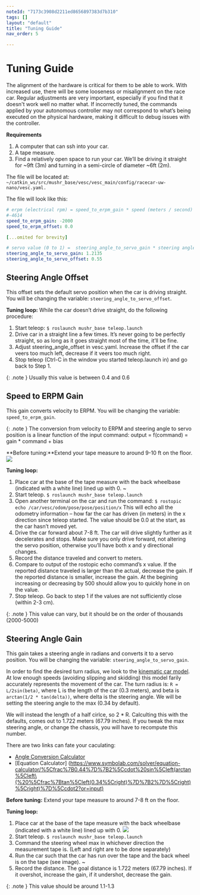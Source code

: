 ```yaml
---
noteId: "7173c3908d2211ed8656897383d7b310"
tags: []
layout: "default"
title: "Tuning Guide"
nav_order: 5

---
```


# Tuning Guide
The alignment of the hardware is critical for them to be able to work. With increased use, there will be some looseness or misalignment on the race car. Regular adjustments are very important, especially if you find that it doesn't work well no matter what. If incorrectly tuned, the commands applied by your autonomous controller may not correspond to what’s being executed on the physical hardware, making it difficult to debug issues with the controller.

**Requirements**
1. A computer that can ssh into your car.
2. A tape measure.
3. Find a relatively open space to run your car. We’ll be driving it straight for ~9ft (3m) and turning in a semi-circle of diameter ~6ft (2m).

The file will be located at:
``` ~/catkin_ws/src/mushr_base/vesc/vesc_main/config/racecar-uw-nano/vesc.yaml. ```

The file will look like this:

```yaml
# erpm (electrical rpm) = speed_to_erpm_gain * speed (meters / second) + speed_to_erpm_offset
#-4614
speed_to_erpm_gain: -2000
speed_to_erpm_offset: 0.0

[...omited for brevity]

# servo value (0 to 1) =  steering_angle_to_servo_gain * steering angle (radians) + steering_angle_to_servo_offset
steering_angle_to_servo_gain: 1.2135
steering_angle_to_servo_offset: 0.55
```

## Steering Angle Offset
This offset sets the default servo position when the car is driving straight. You will be changing the variable: ```steering_angle_to_servo_offset```.

**Tuning loop:**
While the car doesn’t drive straight, do the following procedure:
1. Start teleop:
```$ roslaunch mushr_base teleop.launch```
2. Drive car in a straight line a few times. It’s never going to be perfectly straight, so as long as it goes straight most of the time, it’ll be fine.
3. Adjust steering_angle_offset in vesc.yaml. Increase the offset if the car veers too much left, decrease if it veers too much right.
4. Stop teleop (Ctrl-C in the window you started teleop.launch in) and go back to Step 1.

{: .note }
Usually this value is between 0.4 and 0.6

## Speed to ERPM Gain
This gain converts velocity to ERPM. You will be changing the variable: ```speed_to_erpm_gain```.

{: .note }
The conversion from velocity to ERPM and steering angle to servo position is a linear function of the input command:
output = f(command) = gain * command + bias

**Before tuning:**Extend your tape measure to around 9-10 ft on the floor.
![](../assets/images/start.jpg)

**Tuning loop:**
1. Place car at the base of the tape measure with the back wheelbase (indicated with a white line) lined up with 0.
~[](../assets/images/base_with_line.jpg)
2. Start teleop.
```$ roslaunch mushr_base teleop.launch```
3. Open another terminal on the car and run the command:
```$ rostopic echo /car/vesc/odom/pose/pose/position/x```
This will echo all the odometry information – how far the car has driven (in meters) in the x direction since teleop started. The value should be 0.0 at the start, as the car hasn’t moved yet.
4. Drive the car forward about 7-8 ft. The car will drive slightly further as it decelerates and stops. Make sure you only drive forward, not altering the servo position, otherwise you’ll have both x and y directional changes.
5. Record the distance traveled and convert to meters.
6. Compare to output of the rostopic echo command’s x value. If the reported distance traveled is larger than the actual, decrease the gain. If the reported distance is smaller, increase the gain. At the begining increasing or decreasing by 500 should allow you to quickly hone in on the value.
7. Stop teleop. Go back to step 1 if the values are not sufficiently close (within 2-3 cm).

{: .note }
This value can vary, but it should be on the order of thousands (2000-5000)

## Steering Angle Gain
This gain takes a steering angle in radians and converts it to a servo position. You will be changing the variable: ```steering_angle_to_servo_gain```.

In order to find the desired turn radius, we look to the [kinematic car model](https://github.com/prl-mushr/mushr/blob/master/mushr_description/kinematic_car_model.pdf). At low enough speeds (avoiding slipping and skidding) this model farily accurately represents the movement of the car. The turn radius is:
```R = L/2sin(beta)```,
where L is the length of the car (0.3 meters), and beta is ```arctan(1/2 * tan(delta))```, where delta is the steering angle. We will be setting the steering angle to the max (0.34 by default).

We will instead the length of a half cirlce, so 2 * R. Calculting this with the defaults, comes out to 1.722 meters (67.79 inches). If you tweak the max steering angle, or change the chassis, you will have to recompute this number.

There are two links can fate your caculating:
- [Angle Conversion Calculator](https://www.calculatorsoup.com/calculators/conversions/angle.php)
- [Equation Calculator] (https://www.symbolab.com/solver/equation-calculator/%5Cfrac%7B0.44%7D%7B2%5Ccdot%20sin%5Cleft(arctan%5Cleft\(%20%5Cfrac%7Btan%5Cleft(0.34%5Cright)%7D%7B2%7D%5Cright)%5Cright)%7D%5Ccdot2?or=input)


**Before tuning:**
Extend your tape measure to around 7-8 ft on the floor.

**Tuning loop:**
1. Place car at the base of the tape measure with the back wheelbase (indicated with a white line) lined up with 0.
![](../assets/images/start%20(1).jpg)
2. Start teleop.
```$ roslaunch mushr_base teleop.launch```
3. Command the steering wheel max in whichever direction the measurement tape is. (Left and right are to be done separately)
4. Run the car such that the car has run over the tape and the back wheel is on the tape (see image).
~[](../assets/images/end.jpg)
5. Record the distance. The goal distance is 1.722 meters (67.79 inches). If it overshot, increase the gain, if it undershot, decrease the gain.

{: .note }
This value should be around 1.1-1.3


